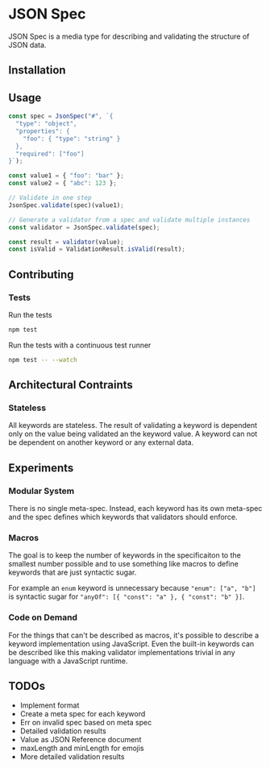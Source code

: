 JSON Spec
=========

JSON Spec is a media type for describing and validating the structure of JSON data.

Installation
------------

Usage
-----

```javascript
const spec = JsonSpec("#", `{
  "type": "object",
  "properties": {
    "foo": { "type": "string" }
  },
  "required": ["foo"]
}`);

const value1 = { "foo": "bar" };
const value2 = { "abc": 123 };

// Validate in one step
JsonSpec.validate(spec)(value1);

// Generate a validator from a spec and validate multiple instances
const validator = JsonSpec.validate(spec);

const result = validator(value);
const isValid = ValidationResult.isValid(result);
```

Contributing
------------

### Tests

Run the tests

```bash
npm test
```

Run the tests with a continuous test runner
```bash
npm test -- --watch
```

Architectural Contraints
------------------------

### Stateless

All keywords are stateless. The result of validating a keyword is dependent
only on the value being validated an the keyword value. A keyword can not be
dependent on another keyword or any external data.

Experiments
-----------

### Modular System

There is no single meta-spec. Instead, each keyword has its own meta-spec and
the spec defines which keywords that validators should enforce.

### Macros

The goal is to keep the number of keywords in the specificaiton to the smallest
number possible and to use something like macros to define keywords that are
just syntactic sugar.

For example an `enum` keyword is unnecessary because `"enum": ["a", "b"]` is
syntactic sugar for `"anyOf": [{ "const": "a" }, { "const": "b" }]`.

### Code on Demand

For the things that can't be described as macros, it's possible to describe a
keyword implementation using JavaScript. Even the built-in keywords can be
described like this making validator implementations trivial in any language
with a JavaScript runtime.

TODOs
-----

* Implement format
* Create a meta spec for each keyword
* Err on invalid spec based on meta spec
* Detailed validation results
* Value as JSON Reference document
* maxLength and minLength for emojis
* More detailed validation results
